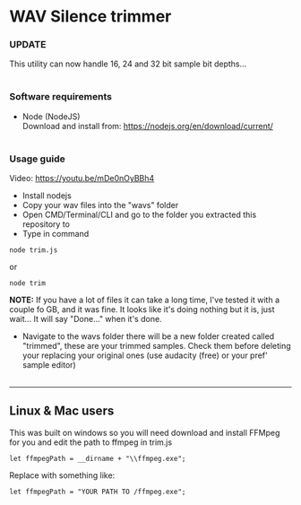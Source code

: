 # <b>WAV Silence trimmer</b>

### <b>UPDATE</b>
This utility can now handle 16, 24 and 32 bit sample bit depths...
<br><br>


### <b>Software requirements</b>
- Node (NodeJS)<br>
Download and install from: 
https://nodejs.org/en/download/current/
<br><br>


### <b>Usage guide</b>

Video: https://youtu.be/mDe0nOyBBh4


- Install nodejs
- Copy your wav files into the "wavs" folder
- Open CMD/Terminal/CLI and go to the folder you extracted this repository to
- Type in command
```
node trim.js
```
or 
```
node trim
```
<b>NOTE:</b> If you have a lot of files it can take a long time, I've tested it with a couple fo GB, and it was fine. It looks like it's doing nothing but it is, just wait... It will say "Done..." when it's done.

- Navigate to the wavs folder there will be a new folder created called "trimmed", these are your trimmed samples. Check them before deleting your replacing your original ones (use audacity (free) or your pref' sample editor)
<br><br>
<hr>


## <b>Linux & Mac users</b>

This was built on windows so you will need download and install FFMpeg for you and edit the path to ffmpeg in trim.js
```
let ffmpegPath = __dirname + "\\ffmpeg.exe";
```
Replace with something like:
```
let ffmpegPath = "YOUR PATH TO /ffmpeg.exe";
```